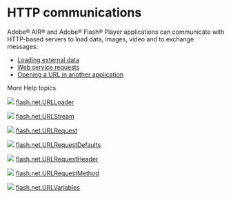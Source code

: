 # HTTP communications

<div>

Adobe® AIR® and Adobe® Flash® Player applications can communicate with
HTTP-based servers to load data, images, video and to exchange messages.

- [Loading external data](WS5b3ccc516d4fbf351e63e3d118a9b90204-7cfd.html)
- [Web service requests](WSb2ba3b1aad8a27b02a2e08d61220f3e44be-7fff.html)
- [Opening a URL in another application](WS5b3ccc516d4fbf351e63e3d118666ade46-7cba.html)

</div>

<div>

<div>

More Help topics

</div>

<div>

</div>

![](images/flashplatformLinkIndicator.png)
[flash.net.URLLoader](https://help.adobe.com/en_US/FlashPlatform/reference/actionscript/3/flash/net/URLLoader.html "https://help.adobe.com/en_US/FlashPlatform/reference/actionscript/3/flash/net/URLLoader.html")

![](images/flashplatformLinkIndicator.png)
[flash.net.URLStream](https://help.adobe.com/en_US/FlashPlatform/reference/actionscript/3/flash/net/URLStream.html "https://help.adobe.com/en_US/FlashPlatform/reference/actionscript/3/flash/net/URLStream.html")

![](images/flashplatformLinkIndicator.png)
[flash.net.URLRequest](https://help.adobe.com/en_US/FlashPlatform/reference/actionscript/3/flash/net/URLRequest.html "https://help.adobe.com/en_US/FlashPlatform/reference/actionscript/3/flash/net/URLRequest.html")

![](images/flashplatformLinkIndicator.png)
[flash.net.URLRequestDefaults](https://help.adobe.com/en_US/FlashPlatform/reference/actionscript/3/flash/net/URLRequestDefaults.html "https://help.adobe.com/en_US/FlashPlatform/reference/actionscript/3/flash/net/URLRequestDefaults.html")

![](images/flashplatformLinkIndicator.png)
[flash.net.URLRequestHeader](https://help.adobe.com/en_US/FlashPlatform/reference/actionscript/3/flash/net/URLRequestHeader.html "https://help.adobe.com/en_US/FlashPlatform/reference/actionscript/3/flash/net/URLRequestHeader.html")

![](images/flashplatformLinkIndicator.png)
[flash.net.URLRequestMethod](https://help.adobe.com/en_US/FlashPlatform/reference/actionscript/3/flash/net/URLRequestMethod.html "https://help.adobe.com/en_US/FlashPlatform/reference/actionscript/3/flash/net/URLRequestMethod.html")

![](images/flashplatformLinkIndicator.png)
[flash.net.URLVariables](https://help.adobe.com/en_US/FlashPlatform/reference/actionscript/3/flash/net/URLVariables.html "https://help.adobe.com/en_US/FlashPlatform/reference/actionscript/3/flash/net/URLVariables.html")

<div>

</div>

</div>
